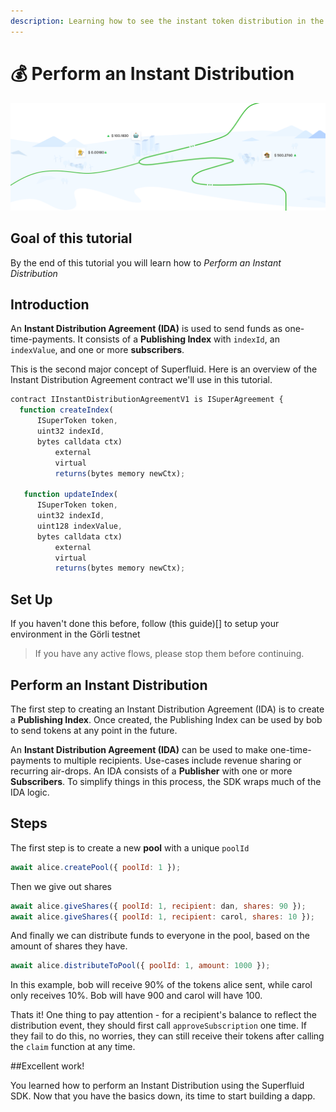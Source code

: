 ```yaml
---
description: Learning how to see the instant token distribution in the action
---
```


# 💰 Perform an Instant Distribution

![](../.gitbook/assets/image%20%284%29.png)

## Goal of this tutorial

By the end of this tutorial you will learn how to
_Perform an Instant Distribution_

## Introduction

An **Instant Distribution Agreement \(IDA\)** is used to send funds as one-time-payments. It consists of a **Publishing Index** with `indexId`, an `indexValue`, and one or more **subscribers**.

This is the second major concept of Superfluid. Here is an overview of the Instant Distribution Agreement contract we'll use in this tutorial.

```js
contract IInstantDistributionAgreementV1 is ISuperAgreement {
  function createIndex(
      ISuperToken token,
      uint32 indexId,
      bytes calldata ctx)
          external
          virtual
          returns(bytes memory newCtx);

   function updateIndex(
      ISuperToken token,
      uint32 indexId,
      uint128 indexValue,
      bytes calldata ctx)
          external
          virtual
          returns(bytes memory newCtx);
```

## Set Up

If you haven't done this before, follow (this guide)[] to setup your environment in the Görli testnet

> If you have any active flows, please stop them before continuing.

## Perform an Instant Distribution

The first step to creating an Instant Distribution Agreement \(IDA\) is to create a **Publishing Index**. Once created, the Publishing Index can be used by bob to send tokens at any point in the future.

An **Instant Distribution Agreement \(IDA\)** can be used to make one-time-payments to multiple recipients. Use-cases include revenue sharing or recurring air-drops. An IDA consists of a **Publisher** with one or more **Subscribers**. To simplify things in this process, the SDK wraps much of the IDA logic.

## Steps

The first step is to create a new **pool** with a unique `poolId`

```js
await alice.createPool({ poolId: 1 });
```

Then we give out shares

```js
await alice.giveShares({ poolId: 1, recipient: dan, shares: 90 });
await alice.giveShares({ poolId: 1, recipient: carol, shares: 10 });
```

And finally we can distribute funds to everyone in the pool, based on the amount of shares they have.

```js
await alice.distributeToPool({ poolId: 1, amount: 1000 });
```

In this example, bob will receive 90% of the tokens alice sent, while carol only receives 10%. Bob will have 900 and carol will have 100.

Thats it! One thing to pay attention - for a recipient's balance to reflect the distribution event, they should first call `approveSubscription` one time. If they fail to do this, no worries, they can still receive their tokens after calling the `claim` function at any time.

##Excellent work!

You learned how to perform an Instant Distribution using the Superfluid SDK. Now that you have the basics down, its time to start building a dapp.
